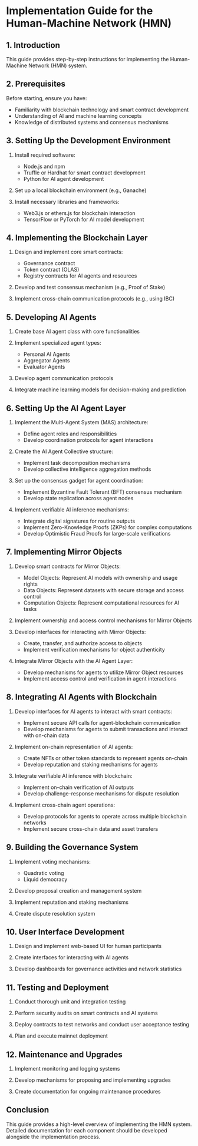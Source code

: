 # Implementation Guide for the Human-Machine Network (HMN)

## 1. Introduction

This guide provides step-by-step instructions for implementing the Human-Machine Network (HMN) system.

## 2. Prerequisites

Before starting, ensure you have:

- Familiarity with blockchain technology and smart contract development
- Understanding of AI and machine learning concepts
- Knowledge of distributed systems and consensus mechanisms

## 3. Setting Up the Development Environment

1. Install required software:

   - Node.js and npm
   - Truffle or Hardhat for smart contract development
   - Python for AI agent development

2. Set up a local blockchain environment (e.g., Ganache)

3. Install necessary libraries and frameworks:
   - Web3.js or ethers.js for blockchain interaction
   - TensorFlow or PyTorch for AI model development

## 4. Implementing the Blockchain Layer

1. Design and implement core smart contracts:

   - Governance contract
   - Token contract (OLAS)
   - Registry contracts for AI agents and resources

2. Develop and test consensus mechanism (e.g., Proof of Stake)

3. Implement cross-chain communication protocols (e.g., using IBC)

## 5. Developing AI Agents

1. Create base AI agent class with core functionalities

2. Implement specialized agent types:

   - Personal AI Agents
   - Aggregator Agents
   - Evaluator Agents

3. Develop agent communication protocols

4. Integrate machine learning models for decision-making and prediction

## 6. Setting Up the AI Agent Layer

1. Implement the Multi-Agent System (MAS) architecture:

   - Define agent roles and responsibilities
   - Develop coordination protocols for agent interactions

2. Create the AI Agent Collective structure:

   - Implement task decomposition mechanisms
   - Develop collective intelligence aggregation methods

3. Set up the consensus gadget for agent coordination:

   - Implement Byzantine Fault Tolerant (BFT) consensus mechanism
   - Develop state replication across agent nodes

4. Implement verifiable AI inference mechanisms:
   - Integrate digital signatures for routine outputs
   - Implement Zero-Knowledge Proofs (ZKPs) for complex computations
   - Develop Optimistic Fraud Proofs for large-scale verifications

## 7. Implementing Mirror Objects

1. Develop smart contracts for Mirror Objects:

   - Model Objects: Represent AI models with ownership and usage rights
   - Data Objects: Represent datasets with secure storage and access control
   - Computation Objects: Represent computational resources for AI tasks

2. Implement ownership and access control mechanisms for Mirror Objects

3. Develop interfaces for interacting with Mirror Objects:

   - Create, transfer, and authorize access to objects
   - Implement verification mechanisms for object authenticity

4. Integrate Mirror Objects with the AI Agent Layer:
   - Develop mechanisms for agents to utilize Mirror Object resources
   - Implement access control and verification in agent interactions

## 8. Integrating AI Agents with Blockchain

1. Develop interfaces for AI agents to interact with smart contracts:

   - Implement secure API calls for agent-blockchain communication
   - Develop mechanisms for agents to submit transactions and interact with on-chain data

2. Implement on-chain representation of AI agents:

   - Create NFTs or other token standards to represent agents on-chain
   - Develop reputation and staking mechanisms for agents

3. Integrate verifiable AI inference with blockchain:

   - Implement on-chain verification of AI outputs
   - Develop challenge-response mechanisms for dispute resolution

4. Implement cross-chain agent operations:
   - Develop protocols for agents to operate across multiple blockchain networks
   - Implement secure cross-chain data and asset transfers

## 9. Building the Governance System

1. Implement voting mechanisms:

   - Quadratic voting
   - Liquid democracy

2. Develop proposal creation and management system

3. Implement reputation and staking mechanisms

4. Create dispute resolution system

## 10. User Interface Development

1. Design and implement web-based UI for human participants

2. Create interfaces for interacting with AI agents

3. Develop dashboards for governance activities and network statistics

## 11. Testing and Deployment

1. Conduct thorough unit and integration testing

2. Perform security audits on smart contracts and AI systems

3. Deploy contracts to test networks and conduct user acceptance testing

4. Plan and execute mainnet deployment

## 12. Maintenance and Upgrades

1. Implement monitoring and logging systems

2. Develop mechanisms for proposing and implementing upgrades

3. Create documentation for ongoing maintenance procedures

## Conclusion

This guide provides a high-level overview of implementing the HMN system. Detailed documentation for each
component should be developed alongside the implementation process.

